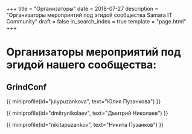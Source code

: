 +++
title = "Организаторы"
date = 2018-07-27
description = "Организаторы мероприятий под эгидой сообщества Samara IT Community"
draft = false
in_search_index = true
template = "page.html"
+++

# Организаторы мероприятий под эгидой нашего сообщества:

## GrindConf

{{ miniprofile(id="julypuzankova", text="Юлия Пузанкова") }} 

{{ miniprofile(id="dmitrynikolaev", text="Дмитрий Николаев") }}

{{ miniprofile(id="nikitapuzankov", text="Никита Пузанков") }}
